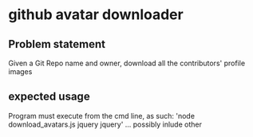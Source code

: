 # github avatar downloader
## Problem statement

Given a Git Repo name and owner, download all the contributors' profile images

## expected usage

Program must execute from the cmd line, as such:
'node download_avatars.js jquery jquery'
... possibly inlude other